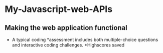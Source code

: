 # My-Javascript-web-APIs
## Making the web application functional
* A typical coding
*assessment includes both multiple-choice questions and interactive coding challenges.
*Highscores saved
